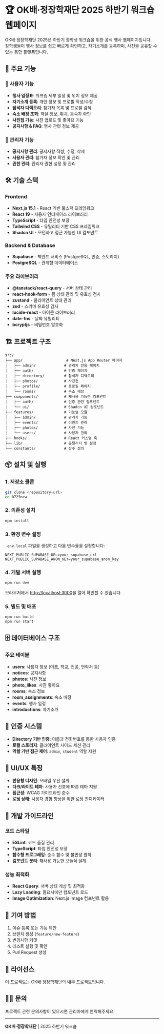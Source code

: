 # 🏆 OK배·정장학재단 2025 하반기 워크숍 웹페이지

OK배·정장학재단 2025년 하반기 장학생 워크숍을 위한 공식 행사 웹페이지입니다.  
장학생들이 행사 정보를 쉽고 빠르게 확인하고, 자기소개를 등록하며, 사진을 공유할 수 있는 통합 플랫폼입니다.

## 🚀 주요 기능

### 📱 사용자 기능
- **행사 일정표**: 워크숍 세부 일정 및 위치 정보 제공
- **자기소개 등록**: 개인 정보 및 프로필 작성/수정
- **참석자 디렉토리**: 참가자 목록 및 프로필 검색
- **숙소 배정 조회**: 객실 정보, 위치, 동숙자 확인
- **사진첩 기능**: 사진 업로드 및 좋아요 기능
- **공지사항 & FAQ**: 행사 관련 정보 제공

### 🔧 관리자 기능
- **공지사항 관리**: 공지사항 작성, 수정, 삭제
- **사용자 관리**: 참가자 정보 확인 및 관리
- **권한 관리**: 관리자 권한 설정 및 관리

## 🛠 기술 스택

### Frontend
- **Next.js 15.1** - React 기반 풀스택 프레임워크
- **React 19** - 사용자 인터페이스 라이브러리
- **TypeScript** - 타입 안전성 보장
- **Tailwind CSS** - 유틸리티 기반 CSS 프레임워크
- **Shadcn UI** - 모던하고 접근 가능한 UI 컴포넌트

### Backend & Database
- **Supabase** - 백엔드 서비스 (PostgreSQL, 인증, 스토리지)
- **PostgreSQL** - 관계형 데이터베이스

### 주요 라이브러리
- **@tanstack/react-query** - 서버 상태 관리
- **react-hook-form** - 폼 상태 관리 및 유효성 검사
- **zustand** - 클라이언트 상태 관리
- **zod** - 스키마 유효성 검사
- **lucide-react** - 아이콘 라이브러리
- **date-fns** - 날짜 유틸리티
- **bcryptjs** - 비밀번호 암호화

## 🏗 프로젝트 구조

```
src/
├── app/                    # Next.js App Router 페이지
│   ├── admin/             # 관리자 전용 페이지
│   ├── auth/              # 인증 페이지
│   ├── directory/         # 참석자 디렉토리
│   ├── photos/            # 사진첩
│   ├── profile/           # 프로필 페이지
│   └── rooms/             # 숙소 배정
├── components/            # 재사용 가능한 컴포넌트
│   ├── auth/              # 인증 관련 컴포넌트
│   └── ui/                # Shadcn UI 컴포넌트
├── features/              # 기능별 모듈
│   ├── admin/             # 관리자 기능
│   ├── events/            # 이벤트 관리
│   ├── photos/            # 사진 기능
│   └── users/             # 사용자 관리
├── hooks/                 # React 커스텀 훅
├── lib/                   # 유틸리티 및 설정
└── constants/             # 상수 정의
```

## 📦 설치 및 실행

### 1. 저장소 클론
```bash
git clone <repository-url>
cd 0725new
```

### 2. 의존성 설치
```bash
npm install
```

### 3. 환경 변수 설정
`.env.local` 파일을 생성하고 다음 변수들을 설정합니다:

```env
NEXT_PUBLIC_SUPABASE_URL=your_supabase_url
NEXT_PUBLIC_SUPABASE_ANON_KEY=your_supabase_anon_key
```

### 4. 개발 서버 실행
```bash
npm run dev
```

브라우저에서 [http://localhost:3000](http://localhost:3000)을 열어 확인할 수 있습니다.

### 5. 빌드 및 배포
```bash
npm run build
npm run start
```

## 🗄 데이터베이스 구조

### 주요 테이블
- **users**: 사용자 정보 (이름, 학교, 전공, 연락처 등)
- **notices**: 공지사항
- **photos**: 사진 정보
- **photo_likes**: 사진 좋아요
- **rooms**: 숙소 정보
- **room_assignments**: 숙소 배정
- **events**: 행사 일정
- **introductions**: 자기소개

## 🔐 인증 시스템

- **Directory 기반 인증**: 이름과 전화번호를 통한 사용자 인증
- **로컬 스토리지**: 클라이언트 사이드 세션 관리
- **역할 기반 접근 제어**: `admin`, `student` 역할 지원

## 🎨 UI/UX 특징

- **반응형 디자인**: 모바일 우선 설계
- **다크/라이트 테마**: 사용자 선호에 따른 테마 지원
- **접근성**: WCAG 가이드라인 준수
- **로딩 상태**: 사용자 경험 향상을 위한 로딩 인디케이터

## 📝 개발 가이드라인

### 코드 스타일
- **ESLint**: 코드 품질 관리
- **TypeScript**: 타입 안전성 보장
- **함수형 프로그래밍**: 순수 함수 및 불변성 원칙
- **컴포넌트 분리**: 재사용 가능한 모듈식 설계

### 성능 최적화
- **React Query**: 서버 상태 캐싱 및 최적화
- **Lazy Loading**: 필요시에만 컴포넌트 로드
- **Image Optimization**: Next.js Image 컴포넌트 활용

## 🤝 기여 방법

1. 이슈 등록 또는 기능 제안
2. 브랜치 생성 (`feature/new-feature`)
3. 변경사항 커밋
4. 테스트 실행 및 확인
5. Pull Request 생성

## 📄 라이선스

이 프로젝트는 OK배·정장학재단의 내부 프로젝트입니다.

## 🙋‍♂️ 문의

프로젝트 관련 문의사항이 있으시면 관리자에게 연락해주세요.

---

**OK배·정장학재단** | 2025 하반기 워크숍
